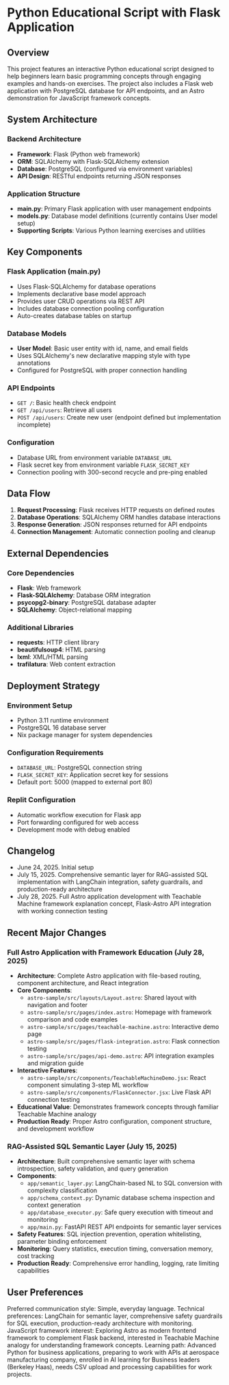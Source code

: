 # Python Educational Script with Flask Application

## Overview

This project features an interactive Python educational script designed to help beginners learn basic programming concepts through engaging examples and hands-on exercises. The project also includes a Flask web application with PostgreSQL database for API endpoints, and an Astro demonstration for JavaScript framework concepts.

## System Architecture

### Backend Architecture
- **Framework**: Flask (Python web framework)
- **ORM**: SQLAlchemy with Flask-SQLAlchemy extension
- **Database**: PostgreSQL (configured via environment variables)
- **API Design**: RESTful endpoints returning JSON responses

### Application Structure
- **main.py**: Primary Flask application with user management endpoints
- **models.py**: Database model definitions (currently contains User model setup)
- **Supporting Scripts**: Various Python learning exercises and utilities

## Key Components

### Flask Application (main.py)
- Uses Flask-SQLAlchemy for database operations
- Implements declarative base model approach
- Provides user CRUD operations via REST API
- Includes database connection pooling configuration
- Auto-creates database tables on startup

### Database Models
- **User Model**: Basic user entity with id, name, and email fields
- Uses SQLAlchemy's new declarative mapping style with type annotations
- Configured for PostgreSQL with proper connection handling

### API Endpoints
- `GET /`: Basic health check endpoint
- `GET /api/users`: Retrieve all users
- `POST /api/users`: Create new user (endpoint defined but implementation incomplete)

### Configuration
- Database URL from environment variable `DATABASE_URL`
- Flask secret key from environment variable `FLASK_SECRET_KEY`
- Connection pooling with 300-second recycle and pre-ping enabled

## Data Flow

1. **Request Processing**: Flask receives HTTP requests on defined routes
2. **Database Operations**: SQLAlchemy ORM handles database interactions
3. **Response Generation**: JSON responses returned for API endpoints
4. **Connection Management**: Automatic connection pooling and cleanup

## External Dependencies

### Core Dependencies
- **Flask**: Web framework
- **Flask-SQLAlchemy**: Database ORM integration
- **psycopg2-binary**: PostgreSQL database adapter
- **SQLAlchemy**: Object-relational mapping

### Additional Libraries
- **requests**: HTTP client library
- **beautifulsoup4**: HTML parsing
- **lxml**: XML/HTML parsing
- **trafilatura**: Web content extraction

## Deployment Strategy

### Environment Setup
- Python 3.11 runtime environment
- PostgreSQL 16 database server
- Nix package manager for system dependencies

### Configuration Requirements
- `DATABASE_URL`: PostgreSQL connection string
- `FLASK_SECRET_KEY`: Application secret key for sessions
- Default port: 5000 (mapped to external port 80)

### Replit Configuration
- Automatic workflow execution for Flask app
- Port forwarding configured for web access
- Development mode with debug enabled

## Changelog
- June 24, 2025. Initial setup
- July 15, 2025. Comprehensive semantic layer for RAG-assisted SQL implementation with LangChain integration, safety guardrails, and production-ready architecture
- July 28, 2025. Full Astro application development with Teachable Machine framework explanation concept, Flask-Astro API integration with working connection testing

## Recent Major Changes

### Full Astro Application with Framework Education (July 28, 2025)
- **Architecture**: Complete Astro application with file-based routing, component architecture, and React integration
- **Core Components**:
  - `astro-sample/src/layouts/Layout.astro`: Shared layout with navigation and footer
  - `astro-sample/src/pages/index.astro`: Homepage with framework comparison and code examples
  - `astro-sample/src/pages/teachable-machine.astro`: Interactive demo page
  - `astro-sample/src/pages/flask-integration.astro`: Flask connection testing
  - `astro-sample/src/pages/api-demo.astro`: API integration examples and migration guide
- **Interactive Features**: 
  - `astro-sample/src/components/TeachableMachineDemo.jsx`: React component simulating 3-step ML workflow
  - `astro-sample/src/components/FlaskConnector.jsx`: Live Flask API connection testing
- **Educational Value**: Demonstrates framework concepts through familiar Teachable Machine analogy
- **Production Ready**: Proper Astro configuration, component structure, and development workflow

### RAG-Assisted SQL Semantic Layer (July 15, 2025)
- **Architecture**: Built comprehensive semantic layer with schema introspection, safety validation, and query generation
- **Components**: 
  - `app/semantic_layer.py`: LangChain-based NL to SQL conversion with complexity classification
  - `app/schema_context.py`: Dynamic database schema inspection and context generation
  - `app/database_executor.py`: Safe query execution with timeout and monitoring
  - `app/main.py`: FastAPI REST API endpoints for semantic layer services
- **Safety Features**: SQL injection prevention, operation whitelisting, parameter binding enforcement
- **Monitoring**: Query statistics, execution timing, conversation memory, cost tracking
- **Production Ready**: Comprehensive error handling, logging, rate limiting capabilities

## User Preferences

Preferred communication style: Simple, everyday language.
Technical preferences: LangChain for semantic layer, comprehensive safety guardrails for SQL execution, production-ready architecture with monitoring.
JavaScript framework interest: Exploring Astro as modern frontend framework to complement Flask backend, interested in Teachable Machine analogy for understanding framework concepts.
Learning path: Advanced Python for business applications, preparing to work with APIs at aerospace manufacturing company, enrolled in AI learning for Business leaders (Berkeley Haas), needs CSV upload and processing capabilities for work projects.